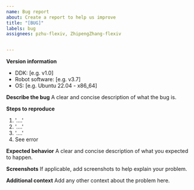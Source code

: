 ```yaml
---
name: Bug report
about: Create a report to help us improve
title: "[BUG]"
labels: bug
assignees: pzhu-flexiv, ZhipengZhang-flexiv


---
```


**Version information**
- DDK: [e.g. v1.0]
- Robot software: [e.g. v3.7]
- OS: [e.g. Ubuntu 22.04 - x86_64]

**Describe the bug**
A clear and concise description of what the bug is.

**Steps to reproduce**
1. '....'
2. '....'
3. '....'
4. See error

**Expected behavior**
A clear and concise description of what you expected to happen.

**Screenshots**
If applicable, add screenshots to help explain your problem.

**Additional context**
Add any other context about the problem here.
